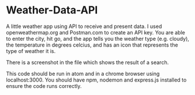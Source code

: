# Weather-Data-API
A little weather app using API to receive and present data. 
I used openweathermap.org and Postman.com to create an API key.
You are able to enter the city, hit go, and the app tells you the weather type (e.g. cloudy), the temperature in degrees celcius, and has an icon that represents the type of weather it is. 

There is a screenshot in the file which shows the result of a search.

This code should be run in atom and in a chrome browser using localhost:3000. You should have npm, nodemon and express.js installed to ensure the code runs correctly.
